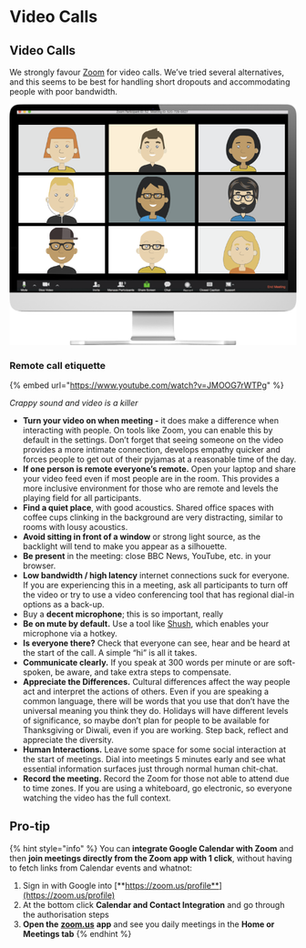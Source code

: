 # Video Calls

## Video Calls

We strongly favour [Zoom](https://zoom.us) for video calls. We’ve tried several alternatives, and this seems to be best for handling short dropouts and accommodating people with poor bandwidth.

![](.gitbook/assets/zoom.png)



### Remote call etiquette

{% embed url="https://www.youtube.com/watch?v=JMOOG7rWTPg" %}

_Crappy sound and video is a killer_

* **Turn your video on when meeting -** it does make a difference when interacting with people. On tools like Zoom, you can enable this by default in the settings. Don’t forget that seeing someone on the video provides a more intimate connection, develops empathy quicker and forces people to get out of their pyjamas at a reasonable time of the day.
* **If one person is remote everyone’s remote.** Open your laptop and share your video feed even if most people are in the room. This provides a more inclusive environment for those who are remote and levels the playing field for all participants.
* **Find a quiet place**, with good acoustics. Shared office spaces with coffee cups clinking in the background are very distracting, similar to rooms with lousy acoustics.
* **Avoid sitting in front of a window** or strong light source, as the backlight will tend to make you appear as a silhouette.
* **Be present** in the meeting: close BBC News, YouTube, etc. in your browser.
* **Low bandwidth / high latency** internet connections suck for everyone. If you are experiencing this in a meeting, ask all participants to turn off the video or try to use a video conferencing tool that has regional dial-in options as a back-up.
* Buy a **decent microphone**; this is so important, really
* **Be on mute by default.** Use a tool like [Shush](https://mizage.com/shush/), which enables your microphone via a hotkey.
* **Is everyone there?** Check that everyone can see, hear and be heard at the start of the call. A simple “hi” is all it takes.
* **Communicate clearly.** If you speak at 300 words per minute or are soft-spoken, be aware, and take extra steps to compensate.
* **Appreciate the Differences.** Cultural differences affect the way people act and interpret the actions of others. Even if you are speaking a common language, there will be words that you use that don’t have the universal meaning you think they do. Holidays will have different levels of significance, so maybe don’t plan for people to be available for Thanksgiving or Diwali, even if you are working. Step back, reflect and appreciate the diversity.
* **Human Interactions.** Leave some space for some social interaction at the start of meetings. Dial into meetings 5 minutes early and see what essential information surfaces just through normal human chit-chat.
* **Record the meeting.** Record the Zoom for those not able to attend due to time zones. If you are using a whiteboard, go electronic, so everyone watching the video has the full context.

## Pro-tip

{% hint style="info" %}
You can **integrate Google Calendar with Zoom** and then **join meetings directly from the Zoom app with 1 click**, without having to fetch links from Calendar events and whatnot:  
1. Sign in with Google into [**https://zoom.us/profile**](https://zoom.us/profile)  
2. At the bottom click **Calendar and Contact Integration** and go through the authorisation steps  
3. **Open the** [**zoom.us**](http://zoom.us/) **app** and see you daily meetings in the **Home or Meetings tab**
{% endhint %}



